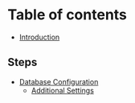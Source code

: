 # Table of contents

* [Introduction](README.md)

## Steps
* [Database Configuration](databaseConfiguration/README.md)
  * [Additional Settings](databaseConfiguration/additionalConfigurations.md)
